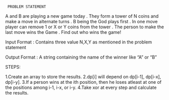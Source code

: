      PROBLEM STATEMENT
  
A and B are playing a new game today . They form a tower of N coins and make a move in alternate turns . B being the God plays first . In one move player can remove 1 or X or Y coins from the tower . The person to make the last move wins the Game . Find out who wins the game!


Input Format :
Contains three value N,X,Y as mentioned in the problem statement

Output Format :
A string containing the name of the winner like “A” or “B” 

STEPS:

1.Create an array to store the results.
2.dp[i] will depend on dp[i-1], dp[i-x], dp[i-y].
3.If a person wins at the ith position, then he loses atleast at one of the positions among i-1, i-x, or i-y.
4.Take xor at every step and calculate the results.